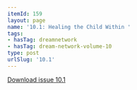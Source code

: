 ```yaml
---
itemId: 159
layout: page
name: '10.1: Healing the Child Within '
tags:
- hasTag: dreamnetwork
- hasTag: dream-network-volume-10
type: post
urlSlug: '10.1'
---
```

<a href="files/pdfs/Volume_10/10.1-Dream-Network-Journal_Volume-10_No-1.pdf" download="">Download issue 10.1</a>